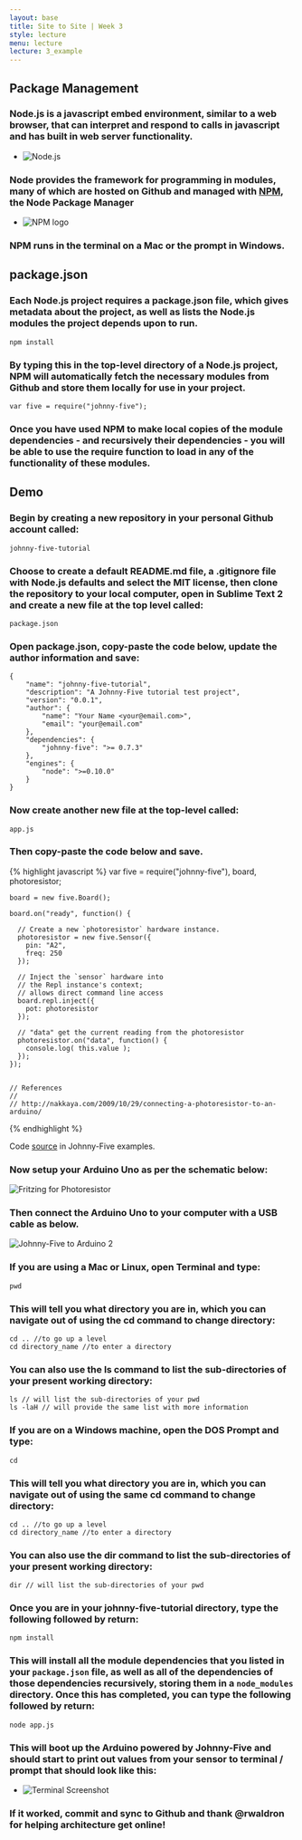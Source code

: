 ```yaml
---
layout: base
title: Site to Site | Week 3
style: lecture
menu: lecture
lecture: 3_example
---
```

## Package Management

### Node.js is a javascript embed environment, similar to a web browser, that can interpret and respond to calls in javascript and has built in web server functionality.

*	![Node.js](http://nodejs.org/images/logos/nodejs-1280x1024.png)

### Node provides the framework for programming in modules, many of which are hosted on Github and managed with [NPM](https://npmjs.org/), the Node Package Manager

*	![NPM logo](https://npmjs.org/static/npm.png)

### NPM runs in the terminal on a Mac or the prompt in Windows.

## package.json

### Each Node.js project requires a package.json file, which gives metadata about the project, as well as lists the Node.js modules the project depends upon to run.

	npm install

### By typing this in the top-level directory of a Node.js project, NPM will automatically fetch the necessary modules from Github and store them locally for use in your project.

	var five = require("johnny-five");

### Once you have used NPM to make local copies of the module dependencies - and recursively their dependencies - you will be able to use the require function to load in any of the functionality of these modules.

## Demo

### Begin by creating a new repository in your personal Github account called:

	johnny-five-tutorial

### Choose to create a default README.md file, a .gitignore file with Node.js defaults and select the MIT license, then clone the repository to your local computer, open in Sublime Text 2 and create a new file at the top level called:

	package.json

### Open package.json, copy-paste the code below, update the author information and save:
	
	{
		"name": "johnny-five-tutorial",
	 	"description": "A Johnny-Five tutorial test project",
	 	"version": "0.0.1",
		"author": {
			"name": "Your Name <your@email.com>",
			"email": "your@email.com"
		},
		"dependencies": {
			"johnny-five": ">= 0.7.3"
		},
		"engines": {
			"node": ">=0.10.0"
		}
	}

### Now create another new file at the top-level called:

	app.js

### Then copy-paste the code below and save.

{% highlight javascript %}
	var five = require("johnny-five"),
	    board, photoresistor;

	board = new five.Board();

	board.on("ready", function() {

	  // Create a new `photoresistor` hardware instance.
	  photoresistor = new five.Sensor({
	    pin: "A2",
	    freq: 250
	  });

	  // Inject the `sensor` hardware into
	  // the Repl instance's context;
	  // allows direct command line access
	  board.repl.inject({
	    pot: photoresistor
	  });

	  // "data" get the current reading from the photoresistor
	  photoresistor.on("data", function() {
	    console.log( this.value );
	  });
	});


	// References
	//
	// http://nakkaya.com/2009/10/29/connecting-a-photoresistor-to-an-arduino/
{% endhighlight %}

Code [source](https://github.com/rwaldron/johnny-five/blob/master/docs/photoresistor.md) in Johnny-Five examples.


### Now setup your Arduino Uno as per the schematic below:

![Fritzing for Photoresistor](https://github.com/rwaldron/johnny-five/raw/master/docs/breadboard/photoresistor.png)

### Then connect the Arduino Uno to your computer with a USB cable as below.

![Johnny-Five to Arduino 2](https://raw.github.com/site2site/site2site.github.io/master/images/lectures/week3/johnny-five2.png)


### If you are using a Mac or Linux, open Terminal and type:
	
	pwd

### This will tell you what directory you are in, which you can navigate out of using the cd command to change directory:

	cd .. //to go up a level
	cd directory_name //to enter a directory

### You can also use the ls command to list the sub-directories of your present working directory:

	ls // will list the sub-directories of your pwd
	ls -laH // will provide the same list with more information

### If you are on a Windows machine, open the DOS Prompt and type:
	
	cd

### This will tell you what directory you are in, which you can navigate out of using the same cd command to change directory:

	cd .. //to go up a level
	cd directory_name //to enter a directory

### You can also use the dir command to list the sub-directories of your present working directory:

	dir // will list the sub-directories of your pwd

### Once you are in your johnny-five-tutorial directory, type the following followed by return:

	npm install

### This will install all the module dependencies that you listed in your `package.json` file, as well as all of the dependencies of those dependencies recursively, storing them in a `node_modules` directory. Once this has completed, you can type the following followed by return:

	node app.js

### This will boot up the Arduino powered by Johnny-Five and should start to print out values from your sensor to terminal / prompt that should look like this:

*	![Terminal Screenshot](https://raw.github.com/site2site/site2site.github.io/master/images/lectures/week3/terminal.png)


### If it worked, commit and sync to Github and thank @rwaldron for helping architecture get online!